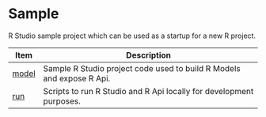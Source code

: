 # Sample

R Studio sample project which can be used as a startup for a new R project.

|Item|Description|
|-----|-----|
|[model](/sample/model/model.md)|Sample R Studio project code used to build R Models and expose R Api.|
|[run](/sample/run/run.md)|Scripts to run R Studio and R Api locally for development purposes.|